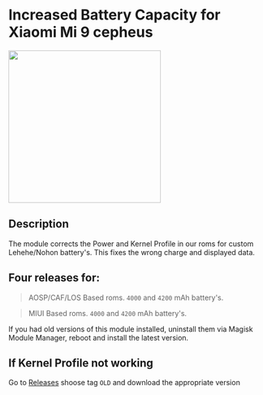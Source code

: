 # Increased Battery Capacity for Xiaomi Mi 9 cepheus  

<img width="300" height="300" src="https://github.com/PycmShoma/IncreasedBatteryCapacity/blob/main/assets/DeviceInfo.png">

## Description
The module corrects the Power and Kernel Profile in our roms for custom Lehehe/Nohon battery's.
This fixes the wrong charge and displayed data.

## Four releases for:
> AOSP/CAF/LOS Based roms. `4000` and `4200` mAh battery's.

> MIUI Based roms. `4000` and `4200` mAh battery's.

If you had old versions of this module installed, uninstall them via Magisk Module Manager, reboot and install the latest version.

## If Kernel Profile not working
Go to [Releases](https://github.com/PycmShoma/IncreasedBatteryCapacity/releases) shoose tag `OLD` and 
download the appropriate version
